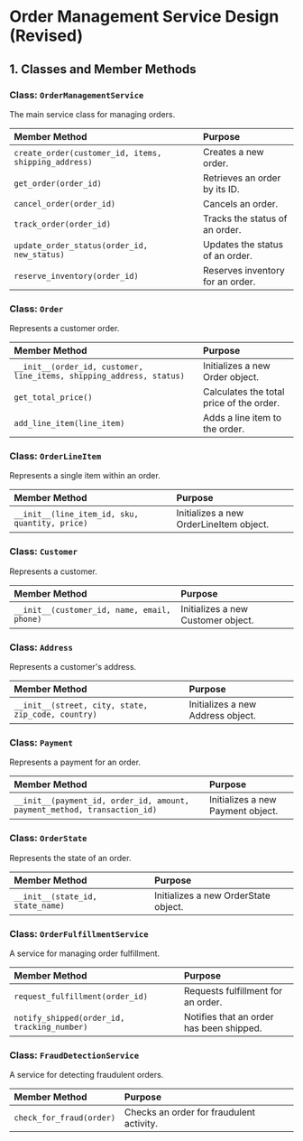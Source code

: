 # Order Management Service Design (Revised)

## 1. Classes and Member Methods

### Class: `OrderManagementService`

The main service class for managing orders.

| Member Method | Purpose |
| :--- | :--- |
| `create_order(customer_id, items, shipping_address)` | Creates a new order. |
| `get_order(order_id)` | Retrieves an order by its ID. |
| `cancel_order(order_id)` | Cancels an order. |
| `track_order(order_id)` | Tracks the status of an order. |
| `update_order_status(order_id, new_status)` | Updates the status of an order. |
| `reserve_inventory(order_id)` | Reserves inventory for an order. |

### Class: `Order`

Represents a customer order.

| Member Method | Purpose |
| :--- | :--- |
| `__init__(order_id, customer, line_items, shipping_address, status)` | Initializes a new Order object. |
| `get_total_price()` | Calculates the total price of the order. |
| `add_line_item(line_item)` | Adds a line item to the order. |

### Class: `OrderLineItem`

Represents a single item within an order.

| Member Method | Purpose |
| :--- | :--- |
| `__init__(line_item_id, sku, quantity, price)` | Initializes a new OrderLineItem object. |

### Class: `Customer`

Represents a customer.

| Member Method | Purpose |
| :--- | :--- |
| `__init__(customer_id, name, email, phone)` | Initializes a new Customer object. |

### Class: `Address`

Represents a customer's address.

| Member Method | Purpose |
| :--- | :--- |
| `__init__(street, city, state, zip_code, country)` | Initializes a new Address object. |

### Class: `Payment`

Represents a payment for an order.

| Member Method | Purpose |
| :--- | :--- |
| `__init__(payment_id, order_id, amount, payment_method, transaction_id)` | Initializes a new Payment object. |

### Class: `OrderState`

Represents the state of an order.

| Member Method | Purpose |
| :--- | :--- |
| `__init__(state_id, state_name)` | Initializes a new OrderState object. |

### Class: `OrderFulfillmentService`

A service for managing order fulfillment.

| Member Method | Purpose |
| :--- | :--- |
| `request_fulfillment(order_id)` | Requests fulfillment for an order. |
| `notify_shipped(order_id, tracking_number)` | Notifies that an order has been shipped. |

### Class: `FraudDetectionService`

A service for detecting fraudulent orders.

| Member Method | Purpose |
| :--- | :--- |
| `check_for_fraud(order)` | Checks an order for fraudulent activity. |